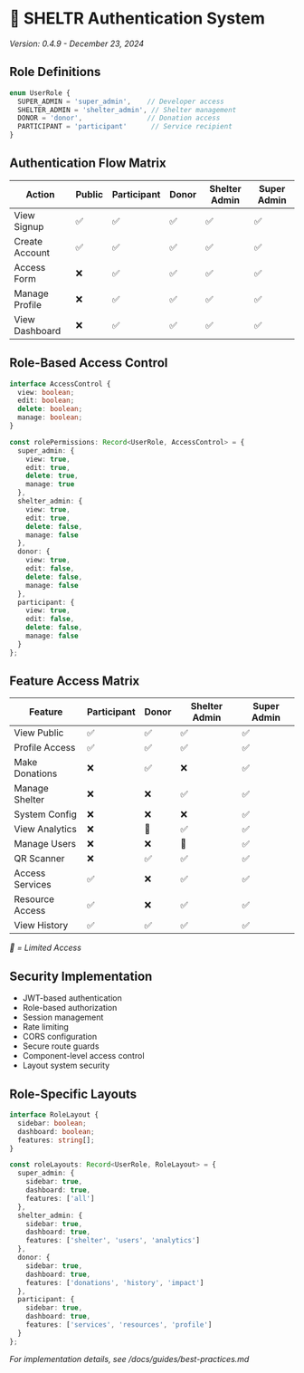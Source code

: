 # 🔐 SHELTR Authentication System
*Version: 0.4.9 - December 23, 2024*

## Role Definitions
```typescript
enum UserRole {
  SUPER_ADMIN = 'super_admin',    // Developer access
  SHELTER_ADMIN = 'shelter_admin', // Shelter management
  DONOR = 'donor',                // Donation access
  PARTICIPANT = 'participant'      // Service recipient
}
```

## Authentication Flow Matrix
| Action           | Public | Participant | Donor | Shelter Admin | Super Admin |
|-----------------|--------|-------------|-------|---------------|-------------|
| View Signup     | ✅    | ✅         | ✅    | ✅           | ✅         |
| Create Account  | ✅    | ✅         | ✅    | ✅           | ✅         |
| Access Form     | ❌    | ✅         | ✅    | ✅           | ✅         |
| Manage Profile  | ❌    | ✅         | ✅    | ✅           | ✅         |
| View Dashboard  | ❌    | ✅         | ✅    | ✅           | ✅         |

## Role-Based Access Control
```typescript
interface AccessControl {
  view: boolean;
  edit: boolean;
  delete: boolean;
  manage: boolean;
}

const rolePermissions: Record<UserRole, AccessControl> = {
  super_admin: {
    view: true,
    edit: true,
    delete: true,
    manage: true
  },
  shelter_admin: {
    view: true,
    edit: true,
    delete: false,
    manage: false
  },
  donor: {
    view: true,
    edit: false,
    delete: false,
    manage: false
  },
  participant: {
    view: true,
    edit: false,
    delete: false,
    manage: false
  }
};
```

## Feature Access Matrix
| Feature             | Participant | Donor | Shelter Admin | Super Admin |
|--------------------|-------------|-------|---------------|-------------|
| View Public        | ✅         | ✅    | ✅           | ✅         |
| Profile Access     | ✅         | ✅    | ✅           | ✅         |
| Make Donations     | ❌         | ✅    | ❌           | ✅         |
| Manage Shelter     | ❌         | ❌    | ✅           | ✅         |
| System Config      | ❌         | ❌    | ❌           | ✅         |
| View Analytics     | ❌         | 🔵    | ✅           | ✅         |
| Manage Users       | ❌         | ❌    | 🔵           | ✅         |
| QR Scanner         | ❌         | ✅    | ✅           | ✅         |
| Access Services    | ✅         | ❌    | ✅           | ✅         |
| Resource Access    | ✅         | ❌    | ✅           | ✅         |
| View History       | ✅         | ✅    | ✅           | ✅         |

*🔵 = Limited Access*

## Security Implementation
- JWT-based authentication
- Role-based authorization
- Session management
- Rate limiting
- CORS configuration
- Secure route guards
- Component-level access control
- Layout system security

## Role-Specific Layouts
```typescript
interface RoleLayout {
  sidebar: boolean;
  dashboard: boolean;
  features: string[];
}

const roleLayouts: Record<UserRole, RoleLayout> = {
  super_admin: {
    sidebar: true,
    dashboard: true,
    features: ['all']
  },
  shelter_admin: {
    sidebar: true,
    dashboard: true,
    features: ['shelter', 'users', 'analytics']
  },
  donor: {
    sidebar: true,
    dashboard: true,
    features: ['donations', 'history', 'impact']
  },
  participant: {
    sidebar: true,
    dashboard: true,
    features: ['services', 'resources', 'profile']
  }
};
```

*For implementation details, see /docs/guides/best-practices.md* 